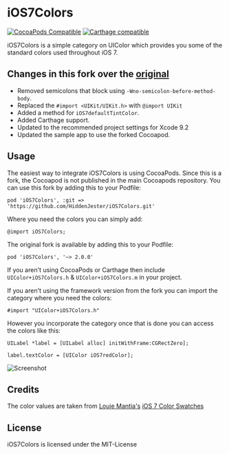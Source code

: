# iOS7Colors

[![CocoaPods Compatible](https://img.shields.io/badge/Cocoapod-Compatible-brightgreen.svg?style=flat)](https://cocoapods.org)
[![Carthage compatible](https://img.shields.io/badge/Carthage-compatible-brightgreen.svg?style=flat)](https://github.com/Carthage/Carthage)

iOS7Colors is a simple category on UIColor which provides you some of the standard colors used throughout iOS 7.

## Changes in this fork over the [original](https://github.com/claaslange/iOS7Colors)
- Removed semicolons that block using `-Wno-semicolon-before-method-body`.
- Replaced the `#import <UIKit/UIKit.h>` with `@import UIKit`
- Added a method for `iOS7defaultTintColor`.
- Added Carthage support.
- Updated to the recommended project settings for Xcode 9.2
- Updated the sample app to use the forked Cocoapod.

## Usage

The easiest way to integrate iOS7Colors is using CocoaPods. Since this is a fork, the Cocoapod is not published in the main Cocoapods repository. You can use this fork by adding this to your Podfile:

`pod 'iOS7Colors', :git => 'https://github.com/HiddenJester/iOS7Colors.git'`

Where you need the colors you can simply add:

`@import iOS7Colors;`

 The original fork is available by adding this to your Podfile:
 
`pod 'iOS7Colors', '~> 2.0.0'`

If you aren't using CocoaPods or Carthage then include `UIColor+iOS7Colors.h` & `UIColor+iOS7Colors.m` in your project.

If you aren't using the framework version from the fork you can import the category where you need the colors:

`#import "UIColor+iOS7Colors.h"`

However you incorporate the category once that is done you can access the colors like this:

    UILabel *label = [UILabel alloc] initWithFrame:CGRectZero];

    label.textColor = [UIColor iOS7redColor];

![Screenshot](https://raw.github.com/claaslange/iOS7Colors/master/screenshot.png)

## Credits

The color values are taken from [Louie Mantia's](http://mantia.me) [iOS 7 Color Swatches](http://dribbble.com/shots/1186156-iOS-7-Color-Swatches)

## License

iOS7Colors is licensed under the MIT-License
